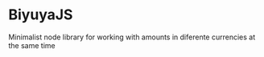 # BiyuyaJS

Minimalist node library for working with amounts in diferente currencies at the same time
